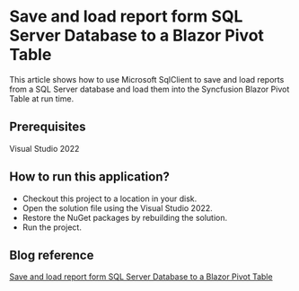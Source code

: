 # Save and load report form SQL Server Database to a Blazor Pivot Table

This article shows how to use Microsoft SqlClient to save and load reports from a SQL Server database and load them into the Syncfusion Blazor Pivot Table at run time.

## Prerequisites

Visual Studio 2022

## How to run this application?

* Checkout this project to a location in your disk.
* Open the solution file using the Visual Studio 2022.
* Restore the NuGet packages by rebuilding the solution.
* Run the project.

## Blog reference

[Save and load report form SQL Server Database to a Blazor Pivot Table]()
